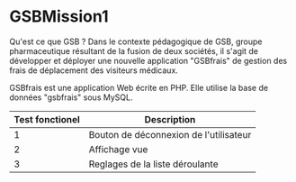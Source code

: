 # GSBMission1


Qu'est ce que GSB ?
Dans le contexte pédagogique de GSB, groupe pharmaceutique résultant de la fusion de deux sociétés, il s'agit de développer et déployer une nouvelle application "GSBfrais" de gestion des frais de déplacement des visiteurs médicaux.

GSBfrais est une application Web écrite en PHP. Elle utilise la base de données "gsbfrais" sous MySQL.

| Test fonctionel | Description |
| --- | --- |
| 1 | Bouton de déconnexion de l'utilisateur |
| 2 | Affichage vue  |
| 3 | Reglages de la liste déroulante  |
